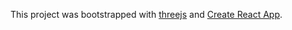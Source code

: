 This project was bootstrapped with [threejs](https://threejs.org/) and [Create React App](https://github.com/facebook/create-react-app).

